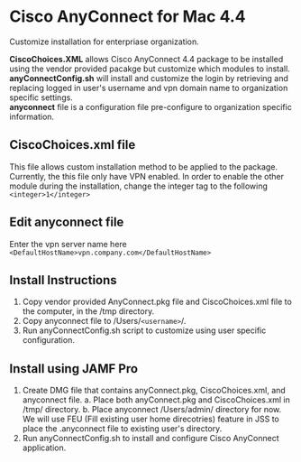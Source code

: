 # Cisco AnyConnect for Mac 4.4  
Customize installation for enterpriase organization.  

__CiscoChoices.XML__ allows Cisco AnyConnect 4.4 package to be installed using the vendor provided pacakge but customize which modules to install.  
__anyConnectConfig.sh__ will install and customize the login by retrieving and replacing logged in user's username and vpn domain name to organization specific settings.  
__anyconnect__ file is a configuration file pre-configure to organization specific information.  

## CiscoChoices.xml file
This file allows custom installation method to be applied to the package.  
Currently, the this file only have VPN enabled. In order to enable the other module during the installation, change the integer tag to the following  
```<integer>1</integer>```

## Edit anyconnect file
Enter the vpn server name here  
```<DefaultHostName>vpn.company.com</DefaultHostName>```

## Install Instructions  
1. Copy vendor provided AnyConnect.pkg file and CiscoChoices.xml file to the computer, in the /tmp directory.
2. Copy anyconnect file to /Users/```<username>```/.
3. Run anyConnectConfig.sh script to customize using user specific configuration.

## Install using JAMF Pro
1. Create DMG file that contains anyConnect.pkg, CiscoChoices.xml, and anyconnect file. 
    a. Place both anyConnect.pkg and CiscoChoices.xml in /tmp/ directory.
    b. Place anyconnect /Users/admin/ directory for now. We will use FEU (Fill existing user home direcotries) feature in JSS to place the .anyconnect file to existing user's directory.
2. Run anyConnectConfig.sh to install and configure Cisco AnyConnect application.